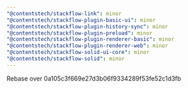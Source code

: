 ```yaml
---
"@contentstech/stackflow-link": minor
"@contentstech/stackflow-plugin-basic-ui": minor
"@contentstech/stackflow-plugin-history-sync": minor
"@contentstech/stackflow-plugin-preload": minor
"@contentstech/stackflow-plugin-renderer-basic": minor
"@contentstech/stackflow-plugin-renderer-web": minor
"@contentstech/stackflow-solid-ui-core": minor
"@contentstech/stackflow-solid": minor
---
```


Rebase over 0a105c3f669e27d3b06f9334289f53fe52c1d3fb

